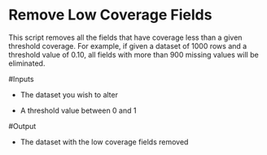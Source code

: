 # Remove Low Coverage Fields

This script removes all the fields that have coverage less than a
given threshold coverage. For example, if given a dataset of 1000 rows
and a threshold value of 0.10, all fields with more than 900 missing
values will be eliminated.

#Inputs

-  The dataset you wish to alter

- A threshold value between 0 and 1

#Output

- The dataset with the low coverage fields removed